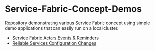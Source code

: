 # Service-Fabric-Concept-Demos
Repository demonstrating various Service Fabric concept using simple demo applications that can easily run on a local cluster.

- [Service Fabric Actors Events & Reminders](https://github.com/Expecho/Service-Fabric-Concept-Demos/tree/master/src/Actors.RemindersAndEvents)
- [Reliable Services Configuration Changes](https://github.com/Expecho/Service-Fabric-Concept-Demos/tree/master/src/Application.Configuration)
